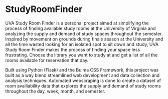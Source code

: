# StudyRoomFinder

UVA Study Room Finder is a personal project aimed at simplifying the process of finding available study rooms at the University of Virginia and analyzing the supply and demand of study spaces throughout the semester. Inspired by movement on grounds during finals season at the University and all the time wasted looking for an isolated spot to sit down and study, UVA Study Room Finder makes the process of finding your space less frustrating. Choose the library you want to study at and get a list of all the rooms available for reservation that day.

Built using Python (Flask) and the Bulma CSS Framework, this project was built as a way blend streamlined web development and data collection and analysis techniques. Automated webscraping is done to create a dataset of room availiability data that explores the supply and demand of study rooms throughout the day, week, month, and semester.